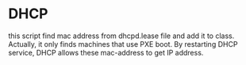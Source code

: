 # DHCP
this script find mac address from dhcpd.lease file and add it to class. Actually, it only finds machines that use PXE boot.
By restarting DHCP service, DHCP allows these mac-address to get IP address.
